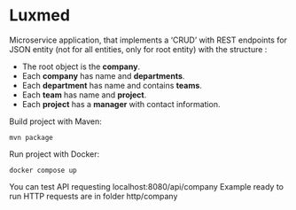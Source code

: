 
# Luxmed

Microservice application, that implements a ‘CRUD’
with REST endpoints for JSON entity (not for all entities, only for root entity)
with the structure :

* The root object is the **company**.
* Each **company** has name and **departments**.
* Each **department** has name and contains **teams**.
* Each **team** has name and **project**.
* Each **project** has a **manager** with contact information.



Build project with Maven:
```
mvn package
```

Run project with Docker:
```
docker compose up
```

You can test API requesting localhost:8080/api/company
Example ready to run HTTP requests are in folder http/company
